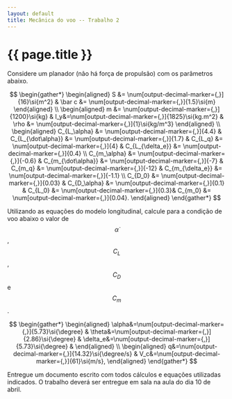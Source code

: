 ```yaml
---
layout: default
title: Mecânica do voo -- Trabalho 2
---
```


{{ page.title }}
================

Considere um planador (não há força de propulsão) com os parâmetros abaixo.

$$
\begin{gather*}
  \begin{aligned}
    S &= \num[output-decimal-marker={,}]{16}\si{m^2} & 
    \bar c &= \num[output-decimal-marker={,}]{1.5}\si{m} 
  \end{aligned}
  \\
  \begin{aligned}
    m &= \num[output-decimal-marker={,}]{1200}\si{kg} &
    I_y&=\num[output-decimal-marker={,}]{1825}\si{kg.m^2} &
    \rho &= \num[output-decimal-marker={,}]{1}\si{kg/m^3}
  \end{aligned}
  \\
  \begin{aligned}
    C_{L_\alpha} &= \num[output-decimal-marker={,}]{4.4} &
    C_{L_{\dot\alpha}} &= \num[output-decimal-marker={,}]{1.7} &
    C_{L_q} &= \num[output-decimal-marker={,}]{4} &
    C_{L_{\delta_e}} &= \num[output-decimal-marker={,}]{0.4}
    \\
    C_{m_\alpha} &= \num[output-decimal-marker={,}]{-0.6} &
    C_{m_{\dot\alpha}} &= \num[output-decimal-marker={,}]{-7} &
    C_{m_q} &= \num[output-decimal-marker={,}]{-12} &
    C_{m_{\delta_e}} &= \num[output-decimal-marker={,}]{-1.1}
    \\
    C_{D_0} &= \num[output-decimal-marker={,}]{0.03} &
    C_{D_\alpha} &= \num[output-decimal-marker={,}]{0.1} &
    C_{L_0} &= \num[output-decimal-marker={,}]{0.3}&
    C_{m_0} &= \num[output-decimal-marker={,}]{0.04}.
  \end{aligned}
\end{gather*}
$$

Utilizando as equações do modelo longitudinal, calcule para a condição
de voo abaixo o valor de $$\dot \alpha$$, $$C_L$$, $$C_D$$ e $$C_m$$.

$$
\begin{gather*}
  \begin{aligned}
    \alpha&=\num[output-decimal-marker={,}]{5.73}\si{\degree} &
    \theta&=\num[output-decimal-marker={,}]{2.86}\si{\degree} &
    \delta_e&=\num[output-decimal-marker={,}]{5.73}\si{\degree} &
  \end{aligned}
  \\
  \begin{aligned}
    q&=\num[output-decimal-marker={,}]{14.32}\si{\degree/s} &
    V_c&=\num[output-decimal-marker={,}]{61}\si{m/s},
  \end{aligned}
\end{gather*}
$$

Entregue um documento escrito com todos cálculos e equações utilizadas 
indicados. O trabalho deverá ser entregue em sala na aula do dia 10 de abril.
